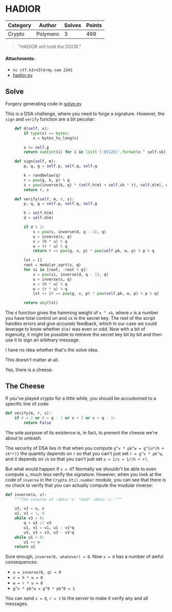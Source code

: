 # HADIOR

| Category | Author   | Solves | Points |
---------- | -------- | ------ | ------ |
| Crypto   | Polymero |      3 |   499  |

> "HADIOR will hold the DOOR."

#### Attachments:
- `nc ctf.k3rn3l4rmy.com 2241`
- [hadior.py](./hadior.py)

## Solve
Forgery generating code in [solve.py](./solve.py)

This is a DSA challenge, where you need to forge a signature. However, the `sign` and `verify` function are a bit peculiar:

```py
    def d(self, x):
        if type(x) == bytes:
            x = bytes_to_long(x)

        x %= self.p
        return sum(int(i) for i in list('{:0512b}'.format(x ^ self.sk)))

    def sign(self, m):
        p, q, g = self.p, self.q, self.g

        k = randbelow(q)
        r = pow(g, k, p) % q
        s = pow(inverse(k, q) * (self.h(m) + self.sk * r), self.d(m), q)
        return r, s

    def verify(self, m, r, s):
        p, q, g = self.p, self.q, self.g

        h = self.h(m)
        d = self.d(m)

        if d % 2:
            s = pow(s, inverse(d, q - 1), q)
            u = inverse(s, q)
            v = (h * u) % q
            w = (r * u) % q
            return r == pow(g, v, p) * pow(self.pk, w, p) % p % q

        lst = []
        root = modular_sqrt(s, q)
        for si in [root, -root % q]:
            s = pow(si, inverse(d, q - 1), q)
            u = inverse(s, q)
            v = (h * u) % q
            w = (r * u) % q
            lst += [r == pow(g, v, p) * pow(self.pk, w, p) % p % q]

        return any(lst)
```

The `d` function gives the hamming weight of `x ^ sk`, where `x` is a number you have total control on and `sk` is the secret key.
The rest of the script handles errors and give *accurate* feedback, which in our case we could leverage to know whether `d(m)` was even or odd. Now with a bit of ingenuity, it might be possible to retrieve the secret key bit by bit and then use it to sign an arbitrary message.

I have no idea whether that's the solve idea.

This doesn't matter at all.

Yes, there is a cheese.


## The Cheese

If you've played crypto for a little while, you should be accustomed to a specific line of code:

```py
def verify(m, r, s):
    if r < 2 or r > q - 1 or s < 2 or s > q - 1:
        return False
```

The sole purpose of its existence is, in fact, to prevent the cheese we're about to unleash.

The security of DSA lies in that when you compute `g^v * pk^w = g^{u*(h + sk*r)}` the quantity depends on `r` so that you can't just set `r = g^v * pk^w`, and it depends on `sk` so that you can't just set `u = 1/s = 1/(h + r)`.

But what would happen if `s = 0`? Normally we shouldn't be able to even compute `u`, much less verify the signature. However, when you look at the code of `inverse` in the `Crypto.Util.number` module, you can see that there is *no* check to verify that you can actually compute the modular inverse:

```py
def inverse(u, v):
    """The inverse of :data:`u` *mod* :data:`v`."""

    u3, v3 = u, v
    u1, v1 = 1, 0
    while v3 > 0:
        q = u3 // v3
        u1, v1 = v1, u1 - v1*q
        u3, v3 = v3, u3 - v3*q
    while u1 < 0:
        u1 += v
    return u1
```

Sure enough, `inverse(0, whatever) = 0`. Now `s = 0` has a number of awful consequences:
- `u = inverse(0, q) = 0`
- `v = h * u = 0`
- `w = r * u = 0`
- `g^v * pk^w = g^0 * pk^0 = 1`

You can send `s = 0`, `r = 1` to the server to make it verify any and all messages.